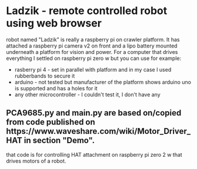 # Ladzik - remote controlled robot using web browser
<a>robot named "Ladzik" is really a raspberry pi on crawler platform. It has attached a raspberry pi camera v2 on front and a lipo battery mounted underneath a platform for vision and power. For a computer that drives everything I settled on raspberry pi zero w but you can use for example:</a> 
<ul>
<li>rasberry pi 4 - set in parallel with platform and in my case I used rubberbands to secure it</li>
<li>arduino - not tested but manufacturer of the platform shows arduino uno is supported and has a holes for it</li>
<li>any other microcontroller - I couldn't test it, I don't have any</li>
</ul>

<h2>PCA9685.py and main.py are based on/copied from code published on https://www.waveshare.com/wiki/Motor_Driver_HAT in section "Demo".</h2>
that code is for controlling HAT attachment on raspberry pi zero 2 w that drives motors of a robot.
